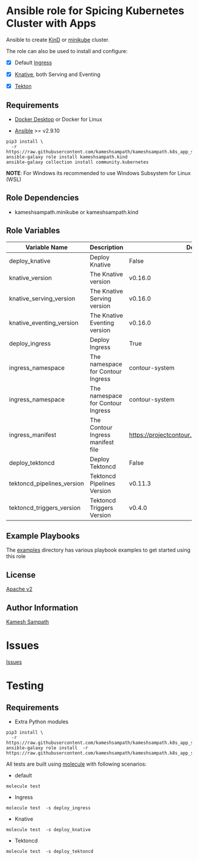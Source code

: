 Ansible role for Spicing Kubernetes Cluster with Apps
=====================================================

Ansible to create [KinD](https://kind.sigs.k8s.io)  or [minikube](https://minikube.sigs.k8s.io) cluster. 

The role can also be used to install and configure:

- [x] Default [Ingress](https://kind.sigs.k8s.io/docs/user/ingress/#contour) 

- [x] [Knative](https://knative.dev), both Serving and Eventing

- [x] [Tekton](https://tekton.dev)

Requirements
------------

- [Docker Desktop](https://www.docker.com/products/docker-desktop) or Docker for Linux

- [Ansible](https://ansible.com) >= v2.9.10 

```shell
pip3 install \
  -r https://raw.githubusercontent.com/kameshsampath/kameshsampath.k8s_app_spices/master/requirements.txt
ansible-galaxy role install kameshsampath.kind
ansible-galaxy collection install community.kubernetes
```
__NOTE__: For Windows its recommended to use Windows Subsystem for Linux (WSL)

Role Dependencies
-----------------

- kameshsampath.minikube or kameshsampath.kind

Role Variables
--------------

| Variable Name| Description | Default |
|--|--|--|
| deploy_knative | Deploy Knative | False |
| knative_version | The Knative version | v0.16.0 |
| knative_serving_version | The Knative Serving version | v0.16.0 |
| knative_eventing_version | The Knative Eventing version | v0.16.0 |
| deploy_ingress | Deploy Ingress | True |
| ingress_namespace | The namespace for Contour Ingress | contour-system |
| ingress_namespace | The namespace for Contour Ingress | contour-system |
| ingress_manifest  | The Contour Ingress manifest file  | https://projectcontour.io/quickstart/contour.yaml |
| deploy_tektoncd | Deploy Tektoncd | False |
| tektoncd_pipelines_version | Tektoncd Pipelines Version | v0.11.3 |
| tektoncd_triggers_version | Tektoncd Triggers Version | v0.4.0 |


Example Playbooks
----------------
The [examples](https://github.com/kameshsampath/kameshsampath.k8s_app_spices/tree/master/examples) directory has various playbook examples to get started using this role

License
-------

[Apache v2](https://github.com/kameshsampath/kameshsampath.k8s_app_spices/tree/master/LICENSE)

Author Information
------------------

[Kamesh Sampath](mailto:kamesh.sampath@hotmail.com)

Issues
=======

[Issues](https://github.com/kameshsampath/kameshsampath.k8s_app_spices/issues)

Testing
=======

Requirements
------------
- Extra Python modules
```shell
pip3 install \
  -r https://raw.githubusercontent.com/kameshsampath/kameshsampath.k8s_app_spices/master/molecule/requirements.txt
ansible-galaxy role install  -r https://raw.githubusercontent.com/kameshsampath/kameshsampath.k8s_app_spices/master/molecule/requirements.txt
```

All tests are built using [molecule](https://molecule.readthedocs.io/en/latest/index.html) with following scenarios:

* default 
```shell
molecule test
```

* Ingress
```shell
molecule test  -s deploy_ingress
```


* Knative
```shell
molecule test  -s deploy_knative
```

* Tektoncd
```shell
molecule test  -s deploy_tektoncd
```